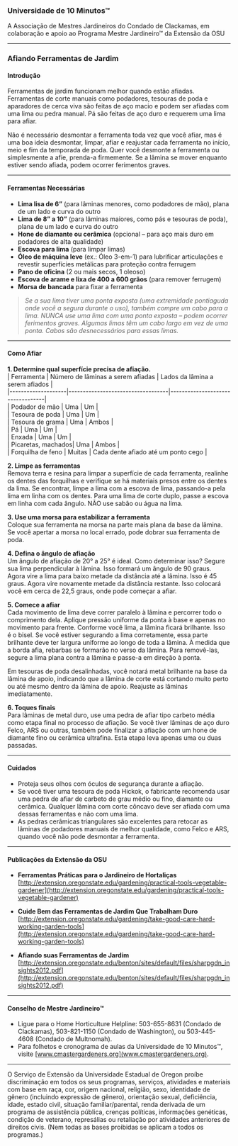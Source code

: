 ### Universidade de 10 Minutos™  
A Associação de Mestres Jardineiros do Condado de Clackamas, em colaboração e apoio ao Programa Mestre Jardineiro™ da Extensão da OSU  

---

### Afiando Ferramentas de Jardim  

#### Introdução  
Ferramentas de jardim funcionam melhor quando estão afiadas. Ferramentas de corte manuais como podadores, tesouras de poda e aparadores de cerca viva são feitas de aço macio e podem ser afiadas com uma lima ou pedra manual. Pá são feitas de aço duro e requerem uma lima para afiar.  

Não é necessário desmontar a ferramenta toda vez que você afiar, mas é uma boa ideia desmontar, limpar, afiar e reajustar cada ferramenta no início, meio e fim da temporada de poda. Quer você desmonte a ferramenta ou simplesmente a afie, prenda-a firmemente. Se a lâmina se mover enquanto estiver sendo afiada, podem ocorrer ferimentos graves.  

---

#### Ferramentas Necessárias  
- **Lima lisa de 6”** (para lâminas menores, como podadores de mão), plana de um lado e curva do outro  
- **Lima de 8” a 10”** (para lâminas maiores, como pás e tesouras de poda), plana de um lado e curva do outro  
- **Hone de diamante ou cerâmica** (opcional – para aço mais duro em podadores de alta qualidade)  
- **Escova para lima** (para limpar limas)  
- **Óleo de máquina leve** (ex.: Óleo 3-em-1) para lubrificar articulações e revestir superfícies metálicas para proteção contra ferrugem  
- **Pano de oficina** (2 ou mais secos, 1 oleoso)  
- **Escova de arame e lixa de 400 a 600 grãos** (para remover ferrugem)  
- **Morsa de bancada** para fixar a ferramenta  

> *Se a sua lima tiver uma ponta exposta (uma extremidade pontiaguda onde você a segura durante o uso), também compre um cabo para a lima. NUNCA use uma lima com uma ponta exposta – podem ocorrer ferimentos graves. Algumas limas têm um cabo largo em vez de uma ponta. Cabos são desnecessários para essas limas.*  

---

#### Como Afiar  

**1. Determine qual superfície precisa de afiação.**  
| Ferramenta        | Número de lâminas a serem afiadas | Lados da lâmina a serem afiados |  
|--------------------|-----------------------------------|----------------------------------|  
| Podador de mão     | Uma                               | Um                              |  
| Tesoura de poda    | Uma                               | Um                              |  
| Tesoura de grama   | Uma                               | Ambos                           |  
| Pá                 | Uma                               | Um                              |  
| Enxada             | Uma                               | Um                              |  
| Picaretas, machados| Uma                               | Ambos                           |  
| Forquilha de feno  | Muitas                            | Cada dente afiado até um ponto cego |  

**2. Limpe as ferramentas**  
Remova terra e resina para limpar a superfície de cada ferramenta, realinhe os dentes das forquilhas e verifique se há materiais presos entre os dentes da lima. Se encontrar, limpe a lima com a escova de lima, passando-a pela lima em linha com os dentes. Para uma lima de corte duplo, passe a escova em linha com cada ângulo. NÃO use sabão ou água na lima.  

**3. Use uma morsa para estabilizar a ferramenta**  
Coloque sua ferramenta na morsa na parte mais plana da base da lâmina. Se você apertar a morsa no local errado, pode dobrar sua ferramenta de poda.  

**4. Defina o ângulo de afiação**  
Um ângulo de afiação de 20° a 25° é ideal. Como determinar isso? Segure sua lima perpendicular à lâmina. Isso formará um ângulo de 90 graus. Agora vire a lima para baixo metade da distância até a lâmina. Isso é 45 graus. Agora vire novamente metade da distância restante. Isso colocará você em cerca de 22,5 graus, onde pode começar a afiar.  

**5. Comece a afiar**  
Cada movimento de lima deve correr paralelo à lâmina e percorrer todo o comprimento dela. Aplique pressão uniforme da ponta à base e apenas no movimento para frente. Conforme você lima, a lâmina ficará brilhante. Isso é o bisel. Se você estiver segurando a lima corretamente, essa parte brilhante deve ter largura uniforme ao longo de toda a lâmina. À medida que a borda afia, rebarbas se formarão no verso da lâmina. Para removê-las, segure a lima plana contra a lâmina e passe-a em direção à ponta.  

Em tesouras de poda desalinhadas, você notará metal brilhante na base da lâmina de apoio, indicando que a lâmina de corte está cortando muito perto ou até mesmo dentro da lâmina de apoio. Reajuste as lâminas imediatamente.  

**6. Toques finais**  
Para lâminas de metal duro, use uma pedra de afiar tipo carbeto média como etapa final no processo de afiação. Se você tiver lâminas de aço duro Felco, ARS ou outras, também pode finalizar a afiação com um hone de diamante fino ou cerâmica ultrafina. Esta etapa leva apenas uma ou duas passadas.  

---

#### Cuidados  

- Proteja seus olhos com óculos de segurança durante a afiação.  
- Se você tiver uma tesoura de poda Hickok, o fabricante recomenda usar uma pedra de afiar de carbeto de grau médio ou fino, diamante ou cerâmica. Qualquer lâmina com corte côncavo deve ser afiada com uma dessas ferramentas e não com uma lima.  
- As pedras cerâmicas triangulares são excelentes para retocar as lâminas de podadores manuais de melhor qualidade, como Felco e ARS, quando você não pode desmontar a ferramenta.  

---

#### Publicações da Extensão da OSU  
- **Ferramentas Práticas para o Jardineiro de Hortaliças**  
  [http://extension.oregonstate.edu/gardening/practical-tools-vegetable-gardener](http://extension.oregonstate.edu/gardening/practical-tools-vegetable-gardener)  

- **Cuide Bem das Ferramentas de Jardim Que Trabalham Duro**  
  [http://extension.oregonstate.edu/gardening/take-good-care-hard-working-garden-tools](http://extension.oregonstate.edu/gardening/take-good-care-hard-working-garden-tools)  

- **Afiando suas Ferramentas de Jardim**  
  [http://extension.oregonstate.edu/benton/sites/default/files/sharpgdn_insights2012.pdf](http://extension.oregonstate.edu/benton/sites/default/files/sharpgdn_insights2012.pdf)  

---

#### Conselho de Mestre Jardineiro™  
- Ligue para o Home Horticulture Helpline: 503-655-8631 (Condado de Clackamas), 503-821-1150 (Condado de Washington), ou 503-445-4608 (Condado de Multnomah).  
- Para folhetos e cronograma de aulas da Universidade de 10 Minutos™, visite [www.cmastergardeners.org](www.cmastergardeners.org).  

---

O Serviço de Extensão da Universidade Estadual de Oregon proíbe discriminação em todos os seus programas, serviços, atividades e materiais com base em raça, cor, origem nacional, religião, sexo, identidade de gênero (incluindo expressão de gênero), orientação sexual, deficiência, idade, estado civil, situação familiar/parental, renda derivada de um programa de assistência pública, crenças políticas, informações genéticas, condição de veterano, represálias ou retaliação por atividades anteriores de direitos civis. (Nem todas as bases proibidas se aplicam a todos os programas.)